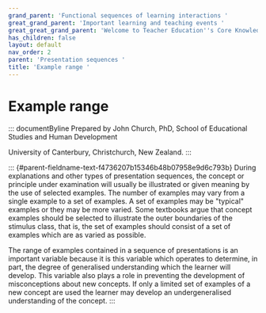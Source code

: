 ```yaml
---
grand_parent: 'Functional sequences of learning interactions '
great_grand_parent: 'Important learning and teaching events '
great_great_grand_parent: 'Welcome to Teacher Education''s Core Knowledge and Skills.'
has_children: false
layout: default
nav_order: 2
parent: 'Presentation sequences '
title: 'Example range '
---
```

# Example range 


::: documentByline
Prepared by John Church, PhD, School of Educational Studies and Human
Development

University of Canterbury, Christchurch, New Zealand.
:::

::: {#parent-fieldname-text-f4736207b15346b48b07958e9d6c793b}
During explanations and other types of presentation sequences, the
concept or principle under examination will usually be illustrated or
given meaning by the use of selected examples. The number of examples
may vary from a single example to a set of examples. A set of examples
may be "typical" examples or they may be more varied. Some textbooks
argue that concept examples should be selected to illustrate the outer
boundaries of the stimulus class, that is, the set of examples should
consist of a set of examples which are as varied as possible.

The range of examples contained in a sequence of presentations is an
important variable because it is this variable which operates to
determine, in part, the degree of generalised understanding which the
learner will develop. This variable also plays a role in preventing the
development of misconceptions about new concepts. If only a limited set
of examples of a new concept are used the learner may develop an
undergeneralised understanding of the concept.
:::
